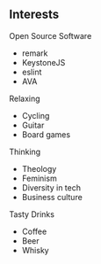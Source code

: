 ## Interests

Open Source Software

- remark
- KeystoneJS
- eslint
- AVA

Relaxing

- Cycling
- Guitar
- Board games

Thinking

- Theology
- Feminism
- Diversity in tech
- Business culture

Tasty Drinks

- Coffee
- Beer
- Whisky
